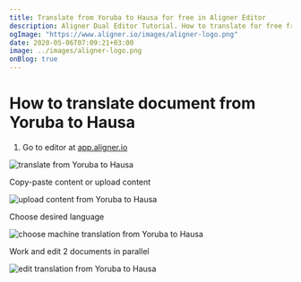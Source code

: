 ```yaml
---
title: Translate from Yoruba to Hausa for free in Aligner Editor
description: Aligner Dual Editor Tutorial. How to translate for free from Yoruba to Hausa. Aligner is multilingual document management platform. 
ogImage: "https://www.aligner.io/images/aligner-logo.png"
date: 2020-05-06T07:09:21+03:00
image: ../images/aligner-logo.png
onBlog: true
---
```


# How to translate document from Yoruba to Hausa

1. Go to editor at [app.aligner.io](https://app.aligner.io "Aligner App web page")

![translate from Yoruba to Hausa](../aligner-blank-editor.png "translate from Yoruba to Hausa")

Copy-paste content or upload content

![upload content from Yoruba to Hausa](../aligner-uploaded-document.png "upload content from Yoruba to Hausa")

Choose desired language

![choose machine translation from Yoruba to Hausa](../aligner-language-dropdown.png "choose machine translation from Yoruba to Hausa")

Work and edit 2 documents in parallel

![edit translation from Yoruba to Hausa](../aligner-double-sitded-editor.png "edit translation from Yoruba to Hausa")

